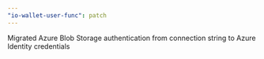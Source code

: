 ```yaml
---
"io-wallet-user-func": patch
---
```


Migrated Azure Blob Storage authentication from connection string to Azure Identity credentials
